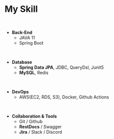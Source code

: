 # My Skill

</br>

- **Back-End**
  - JAVA 11
  - Spring Boot

</br>

- **Database**
  - **Spring Data JPA**, JDBC, QueryDsl, Junit5
  - **MySQL**, Redis

</br>

- **DevOps**
  - AWS(EC2, RDS, S3), Docker, Github Actions

</br>

- **Collaboration & Tools**
  - Git / Github
  - **RestDocs** / Swagger
  - **Jira** / Slack / Discord

</br>
